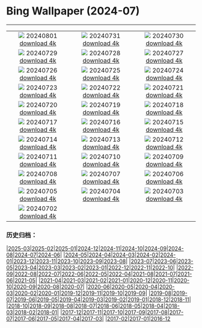 # Bing Wallpaper (2024-07)
**************
| | | |
| :----: | :----: | :----: |
| ![](https://www.bing.com/th?id=OHR.KaptaiLake_FR-FR1329932845_1920x1080.jpg) 20240801 [download 4k](https://www.bing.com/th?id=OHR.KaptaiLake_FR-FR1329932845_UHD.jpg) | ![](https://www.bing.com/th?id=OHR.HoodoosBryce_FR-FR1068853543_1920x1080.jpg) 20240731 [download 4k](https://www.bing.com/th?id=OHR.HoodoosBryce_FR-FR1068853543_UHD.jpg) | ![](https://www.bing.com/th?id=OHR.ImpalaOxpecker_FR-FR0733173703_1920x1080.jpg) 20240730 [download 4k](https://www.bing.com/th?id=OHR.ImpalaOxpecker_FR-FR0733173703_UHD.jpg) |
| ![](https://www.bing.com/th?id=OHR.CorbettTigers_FR-FR0494384633_1920x1080.jpg) 20240729 [download 4k](https://www.bing.com/th?id=OHR.CorbettTigers_FR-FR0494384633_UHD.jpg) | ![](https://www.bing.com/th?id=OHR.BeachHutsSweden_FR-FR0229761588_1920x1080.jpg) 20240728 [download 4k](https://www.bing.com/th?id=OHR.BeachHutsSweden_FR-FR0229761588_UHD.jpg) | ![](https://www.bing.com/th?id=OHR.RhinelandVineyards_FR-FR9994594641_1920x1080.jpg) 20240727 [download 4k](https://www.bing.com/th?id=OHR.RhinelandVineyards_FR-FR9994594641_UHD.jpg) |
| ![](https://www.bing.com/th?id=OHR.ParisOlympicGames_FR-FR9795678627_1920x1080.jpg) 20240726 [download 4k](https://www.bing.com/th?id=OHR.ParisOlympicGames_FR-FR9795678627_UHD.jpg) | ![](https://www.bing.com/th?id=OHR.SmokyMountainTrail_FR-FR2588316883_1920x1080.jpg) 20240725 [download 4k](https://www.bing.com/th?id=OHR.SmokyMountainTrail_FR-FR2588316883_UHD.jpg) | ![](https://www.bing.com/th?id=OHR.SheepCousins_FR-FR2246016593_1920x1080.jpg) 20240724 [download 4k](https://www.bing.com/th?id=OHR.SheepCousins_FR-FR2246016593_UHD.jpg) |
| ![](https://www.bing.com/th?id=OHR.MethoniCastle_FR-FR1765128924_1920x1080.jpg) 20240723 [download 4k](https://www.bing.com/th?id=OHR.MethoniCastle_FR-FR1765128924_UHD.jpg) | ![](https://www.bing.com/th?id=OHR.SaintFrancois_FR-FR9354176013_1920x1080.jpg) 20240722 [download 4k](https://www.bing.com/th?id=OHR.SaintFrancois_FR-FR9354176013_UHD.jpg) | ![](https://www.bing.com/th?id=OHR.ZanzibarBoats_FR-FR1025363657_1920x1080.jpg) 20240721 [download 4k](https://www.bing.com/th?id=OHR.ZanzibarBoats_FR-FR1025363657_UHD.jpg) |
| ![](https://www.bing.com/th?id=OHR.MineralMoon_FR-FR0840269185_1920x1080.jpg) 20240720 [download 4k](https://www.bing.com/th?id=OHR.MineralMoon_FR-FR0840269185_UHD.jpg) | ![](https://www.bing.com/th?id=OHR.YoungJaguar_FR-FR0618181911_1920x1080.jpg) 20240719 [download 4k](https://www.bing.com/th?id=OHR.YoungJaguar_FR-FR0618181911_UHD.jpg) | ![](https://www.bing.com/th?id=OHR.MayotteCoral_FR-FR3285872398_1920x1080.jpg) 20240718 [download 4k](https://www.bing.com/th?id=OHR.MayotteCoral_FR-FR3285872398_UHD.jpg) |
| ![](https://www.bing.com/th?id=OHR.MedievalRothenburg_FR-FR2962331926_1920x1080.jpg) 20240717 [download 4k](https://www.bing.com/th?id=OHR.MedievalRothenburg_FR-FR2962331926_UHD.jpg) | ![](https://www.bing.com/th?id=OHR.AncientOrkney_FR-FR2608784328_1920x1080.jpg) 20240716 [download 4k](https://www.bing.com/th?id=OHR.AncientOrkney_FR-FR2608784328_UHD.jpg) | ![](https://www.bing.com/th?id=OHR.TateishiPark_FR-FR2256380829_1920x1080.jpg) 20240715 [download 4k](https://www.bing.com/th?id=OHR.TateishiPark_FR-FR2256380829_UHD.jpg) |
| ![](https://www.bing.com/th?id=OHR.BastilleDayParis_FR-FR2037587707_1920x1080.jpg) 20240714 [download 4k](https://www.bing.com/th?id=OHR.BastilleDayParis_FR-FR2037587707_UHD.jpg) | ![](https://www.bing.com/th?id=OHR.CappadociaRocks_FR-FR1620184980_1920x1080.jpg) 20240713 [download 4k](https://www.bing.com/th?id=OHR.CappadociaRocks_FR-FR1620184980_UHD.jpg) | ![](https://www.bing.com/th?id=OHR.RainierWildflowers_FR-FR1422439917_1920x1080.jpg) 20240712 [download 4k](https://www.bing.com/th?id=OHR.RainierWildflowers_FR-FR1422439917_UHD.jpg) |
| ![](https://www.bing.com/th?id=OHR.GangiSicily_FR-FR3620462810_1920x1080.jpg) 20240711 [download 4k](https://www.bing.com/th?id=OHR.GangiSicily_FR-FR3620462810_UHD.jpg) | ![](https://www.bing.com/th?id=OHR.CollaredAracari_FR-FR3432712660_1920x1080.jpg) 20240710 [download 4k](https://www.bing.com/th?id=OHR.CollaredAracari_FR-FR3432712660_UHD.jpg) | ![](https://www.bing.com/th?id=OHR.TalampayaNP_FR-FR0885621562_1920x1080.jpg) 20240709 [download 4k](https://www.bing.com/th?id=OHR.TalampayaNP_FR-FR0885621562_UHD.jpg) |
| ![](https://www.bing.com/th?id=OHR.PontBordeaux_FR-FR0361302965_1920x1080.jpg) 20240708 [download 4k](https://www.bing.com/th?id=OHR.PontBordeaux_FR-FR0361302965_UHD.jpg) | ![](https://www.bing.com/th?id=OHR.YenBaiTerraces_FR-FR9073206235_1920x1080.jpg) 20240707 [download 4k](https://www.bing.com/th?id=OHR.YenBaiTerraces_FR-FR9073206235_UHD.jpg) | ![](https://www.bing.com/th?id=OHR.ConwyRiver_FR-FR8883858197_1920x1080.jpg) 20240706 [download 4k](https://www.bing.com/th?id=OHR.ConwyRiver_FR-FR8883858197_UHD.jpg) |
| ![](https://www.bing.com/th?id=OHR.NoahBeach_FR-FR8649402194_1920x1080.jpg) 20240705 [download 4k](https://www.bing.com/th?id=OHR.NoahBeach_FR-FR8649402194_UHD.jpg) | ![](https://www.bing.com/th?id=OHR.SenanqueAbbey_FR-FR3993123153_1920x1080.jpg) 20240704 [download 4k](https://www.bing.com/th?id=OHR.SenanqueAbbey_FR-FR3993123153_UHD.jpg) | ![](https://www.bing.com/th?id=OHR.MeerkatManor_FR-FR8114816201_1920x1080.jpg) 20240703 [download 4k](https://www.bing.com/th?id=OHR.MeerkatManor_FR-FR8114816201_UHD.jpg) |
| ![](https://www.bing.com/th?id=OHR.ItalicaRuins_FR-FR7838371593_1920x1080.jpg) 20240702 [download 4k](https://www.bing.com/th?id=OHR.ItalicaRuins_FR-FR7838371593_UHD.jpg) |  |  |

### 历史归档：

|[2025-03](2025-03/2025-03.md)|[2025-02](2025-02/2025-02.md)|[2025-01](2025-01/2025-01.md)|[2024-12](2024-12/2024-12.md)|[2024-11](2024-11/2024-11.md)|[2024-10](2024-10/2024-10.md)|[2024-09](2024-09/2024-09.md)|[2024-08](2024-08/2024-08.md)|[2024-07](2024-07/2024-07.md)|[2024-06](2024-06/2024-06.md)|
|[2024-05](2024-05/2024-05.md)|[2024-04](2024-04/2024-04.md)|[2024-03](2024-03/2024-03.md)|[2024-02](2024-02/2024-02.md)|[2024-01](2024-01/2024-01.md)|[2023-12](2023-12/2023-12.md)|[2023-11](2023-11/2023-11.md)|[2023-10](2023-10/2023-10.md)|[2023-09](2023-09/2023-09.md)|[2023-08](2023-08/2023-08.md)|
|[2023-07](2023-07/2023-07.md)|[2023-06](2023-06/2023-06.md)|[2023-05](2023-05/2023-05.md)|[2023-04](2023-04/2023-04.md)|[2023-03](2023-03/2023-03.md)|[2023-02](2023-02/2023-02.md)|[2023-01](2023-01/2023-01.md)|[2022-12](2022-12/2022-12.md)|[2022-11](2022-11/2022-11.md)|[2022-10](2022-10/2022-10.md)|
|[2022-09](2022-09/2022-09.md)|[2022-08](2022-08/2022-08.md)|[2022-07](2022-07/2022-07.md)|[2022-06](2022-06/2022-06.md)|[2022-05](2022-05/2022-05.md)|[2022-04](2022-04/2022-04.md)|[2021-08](2021-08/2021-08.md)|[2021-07](2021-07/2021-07.md)|[2021-06](2021-06/2021-06.md)|[2021-05](2021-05/2021-05.md)|
|[2021-04](2021-04/2021-04.md)|[2021-03](2021-03/2021-03.md)|[2021-02](2021-02/2021-02.md)|[2021-01](2021-01/2021-01.md)|[2020-12](2020-12/2020-12.md)|[2020-11](2020-11/2020-11.md)|[2020-10](2020-10/2020-10.md)|[2020-09](2020-09/2020-09.md)|[2020-08](2020-08/2020-08.md)|[2020-07](2020-07/2020-07.md)|
|[2020-06](2020-06/2020-06.md)|[2020-05](2020-05/2020-05.md)|[2020-04](2020-04/2020-04.md)|[2020-03](2020-03/2020-03.md)|[2020-02](2020-02/2020-02.md)|[2020-01](2020-01/2020-01.md)|[2019-12](2019-12/2019-12.md)|[2019-11](2019-11/2019-11.md)|[2019-10](2019-10/2019-10.md)|[2019-09](2019-09/2019-09.md)|
|[2019-08](2019-08/2019-08.md)|[2019-07](2019-07/2019-07.md)|[2019-06](2019-06/2019-06.md)|[2019-05](2019-05/2019-05.md)|[2019-04](2019-04/2019-04.md)|[2019-03](2019-03/2019-03.md)|[2019-02](2019-02/2019-02.md)|[2019-01](2019-01/2019-01.md)|[2018-12](2018-12/2018-12.md)|[2018-11](2018-11/2018-11.md)|
|[2018-10](2018-10/2018-10.md)|[2018-09](2018-09/2018-09.md)|[2018-08](2018-08/2018-08.md)|[2018-07](2018-07/2018-07.md)|[2018-06](2018-06/2018-06.md)|[2018-05](2018-05/2018-05.md)|[2018-04](2018-04/2018-04.md)|[2018-03](2018-03/2018-03.md)|[2018-02](2018-02/2018-02.md)|[2018-01](2018-01/2018-01.md)|
|[2017-12](2017-12/2017-12.md)|[2017-11](2017-11/2017-11.md)|[2017-10](2017-10/2017-10.md)|[2017-09](2017-09/2017-09.md)|[2017-08](2017-08/2017-08.md)|[2017-07](2017-07/2017-07.md)|[2017-06](2017-06/2017-06.md)|[2017-05](2017-05/2017-05.md)|[2017-04](2017-04/2017-04.md)|[2017-03](2017-03/2017-03.md)|
|[2017-02](2017-02/2017-02.md)|[2017-01](2017-01/2017-01.md)|[2016-12](2016-12/2016-12.md)